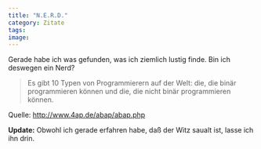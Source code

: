 ```yaml
---
title: "N.E.R.D."
category: Zitate
tags: 
image: 
---
```


Gerade habe ich was gefunden, was ich ziemlich lustig finde. Bin ich deswegen ein Nerd?  

  


> Es gibt 10 Typen von Programmierern auf der Welt: die, die binär programmieren können und die, die nicht binär programmieren können.  
> 
> 

  

  

Quelle: <http://www.4ap.de/abap/abap.php>  

  

**Update:** Obwohl ich gerade erfahren habe, daß der Witz saualt ist, lasse ich ihn drin.